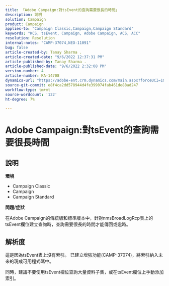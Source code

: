 ```yaml
---
title: 「Adobe Campaign:對tsEvent的查詢需要很長的時間」
description: 說明
solution: Campaign
product: Campaign
applies-to: "Campaign Classic,Campaign,Campaign Standard"
keywords: "KCS, tsEvent, Campaign, Adobe Campaign, ACS, ACC"
resolution: Resolution
internal-notes: "CAMP-37074,NEO-11091"
bug: false
article-created-by: Tanay Sharma .
article-created-date: "9/6/2022 12:37:31 PM"
article-published-by: Tanay Sharma .
article-published-date: "9/6/2022 2:32:08 PM"
version-number: 4
article-number: KA-14708
dynamics-url: "https://adobe-ent.crm.dynamics.com/main.aspx?forceUCI=1&pagetype=entityrecord&etn=knowledgearticle&id=a03690ab-e02d-ed11-9db1-002248086735"
source-git-commit: e8f4ca2dd578944d4fe399074fab461de88ad247
workflow-type: tm+mt
source-wordcount: '122'
ht-degree: 7%

---
```


# Adobe Campaign:對tsEvent的查詢需要很長時間

## 說明


<b>環境</b>

- Campaign Classic
- Campaign
- Campaign Standard




<b>問題/症狀</b>

在Adobe Campaign的傳統版和標準版本中，針對nmsBroadLogRcp表上的tsEvent欄位建立查詢時，查詢需要很長的時間才能傳回或逾時。


## 解析度


這是因為tsEvent表上沒有索引。 已建立增強功能(CAMP-37074)，將索引納入未來的現成可用程式碼中。

同時，建議不要使用tsEvent欄位查詢大量資料子集，或在tsEvent欄位上手動添加索引。
